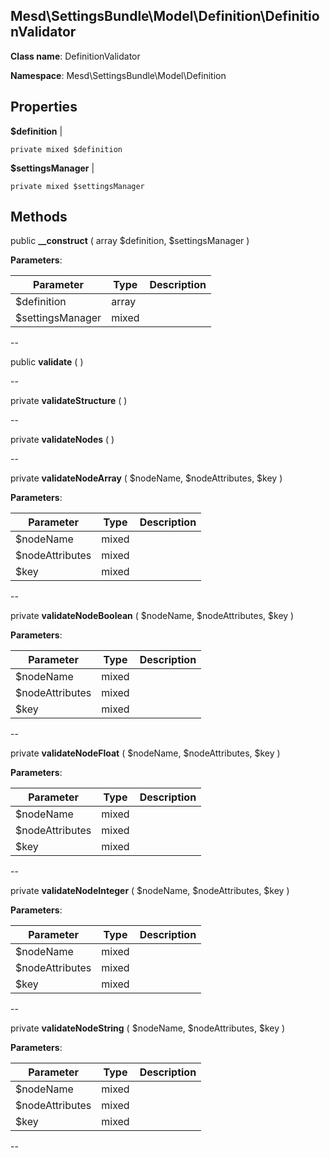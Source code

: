 Mesd\SettingsBundle\Model\Definition\DefinitionValidator
---------------

    

    


**Class name**: DefinitionValidator

**Namespace**: Mesd\SettingsBundle\Model\Definition









Properties
----------


**$definition**  |  



    private mixed $definition






**$settingsManager**  |  



    private mixed $settingsManager






Methods
-------


public **__construct** ( array $definition, $settingsManager )











**Parameters**:

| Parameter | Type | Description |
|-----------|------|-------------|
| $definition | array |  |
| $settingsManager | mixed |  |

--

public **validate** (  )











--

private **validateStructure** (  )











--

private **validateNodes** (  )











--

private **validateNodeArray** ( $nodeName, $nodeAttributes, $key )











**Parameters**:

| Parameter | Type | Description |
|-----------|------|-------------|
| $nodeName | mixed |  |
| $nodeAttributes | mixed |  |
| $key | mixed |  |

--

private **validateNodeBoolean** ( $nodeName, $nodeAttributes, $key )











**Parameters**:

| Parameter | Type | Description |
|-----------|------|-------------|
| $nodeName | mixed |  |
| $nodeAttributes | mixed |  |
| $key | mixed |  |

--

private **validateNodeFloat** ( $nodeName, $nodeAttributes, $key )











**Parameters**:

| Parameter | Type | Description |
|-----------|------|-------------|
| $nodeName | mixed |  |
| $nodeAttributes | mixed |  |
| $key | mixed |  |

--

private **validateNodeInteger** ( $nodeName, $nodeAttributes, $key )











**Parameters**:

| Parameter | Type | Description |
|-----------|------|-------------|
| $nodeName | mixed |  |
| $nodeAttributes | mixed |  |
| $key | mixed |  |

--

private **validateNodeString** ( $nodeName, $nodeAttributes, $key )











**Parameters**:

| Parameter | Type | Description |
|-----------|------|-------------|
| $nodeName | mixed |  |
| $nodeAttributes | mixed |  |
| $key | mixed |  |

--
